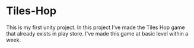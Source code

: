 # Tiles-Hop
This is my first unity project. In this project I've made the Tiles Hop game that already exists in play store. I've made this game at basic level within a week.

